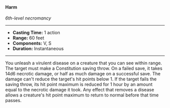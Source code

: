 #### Harm
*6th-level necromancy*
___
- **Casting Time:** 1 action
- **Range:** 60 feet
- **Components:** V, S
- **Duration:** Instantaneous
___
You unleash a virulent disease on a creature that you can see within range. The target must make a Constitution saving throw. On a failed save, it takes 14d6 necrotic damage, or half as much damage on a successful save. The damage can't reduce the target's hit points below 1. If the target fails the saving throw, its hit point maximum is reduced for 1 hour by an amount equal to the necrotic damage it took. Any effect that removes a disease allows a creature's hit point maximum to return to normal before that time passes.